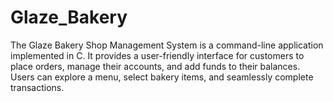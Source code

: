 # Glaze_Bakery
The Glaze Bakery Shop Management System is a command-line application implemented in C. It provides a user-friendly interface for customers to place orders, manage their accounts, and add funds to their balances. Users can explore a menu, select bakery items, and seamlessly complete transactions.
